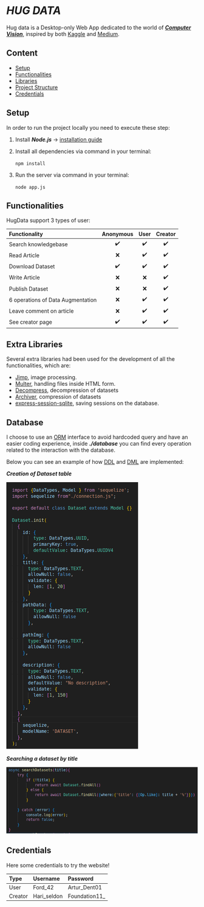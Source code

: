 # ***HUG DATA***

Hug data is a Desktop-only Web App dedicated to the world of ***[Computer Vision](https://en.wikipedia.org/wiki/Computer_vision)***, inspired by both [Kaggle](https://www.kaggle.com/) and [Medium](https://medium.com/).

## Content

- [Setup](#setup)
- [Functionalities](#functionalities)
- [Libraries](#extra-libraries)
- [Project Structure](#database)
- [Credentials](#credentials)

## Setup

In order to run the project locally you need to execute these step:

1. Install ***Node.js*** -> [installation guide](https://nodejs.org/en/download/package-manager)
2. Install all dependencies via command in your terminal:

   `npm install`
3. Run the server via command in your terminal:

   `node app.js`

## Functionalities

HugData support 3 types of user:

|Functionality                     | Anonymous          | User                | Creator           |
|:---------------------------------|:------------------:|:------------------:|:------------------:|
| Search knowledgebase             | :heavy_check_mark: | :heavy_check_mark: | :heavy_check_mark: |
| Read Article                     | :x:                | :heavy_check_mark: | :heavy_check_mark: |
| Download Dataset                 | :heavy_check_mark: | :heavy_check_mark: | :heavy_check_mark: |
| Write Article                    | :x:                | :x:                | :heavy_check_mark: |
| Publish Dataset                  | :x:                | :x:                | :heavy_check_mark: |
| 6 operations of Data Augmentation| :x:                | :heavy_check_mark: | :heavy_check_mark: |
| Leave comment on article         | :x:                | :heavy_check_mark: | :heavy_check_mark: |
| See creator page                 | :heavy_check_mark: | :heavy_check_mark: | :heavy_check_mark: |

## Extra Libraries

Several extra libraries had been used for the development of all the functionalities, which are:

- [Jimp](https://jimp-dev.github.io/jimp/), image processing.
- [Multer](https://github.com/expressjs/multer#readme), handling files inside HTML form.
- [Decompress](https://github.com/kevva/decompress#readme), decompression of datasets
- [Archiver](https://www.archiverjs.com/), compression of datasets
- [express-session-sqlite](https://github.com/theogravity/express-session-sqlite#readme), saving sessions on the database.
  
## Database

I choose to use an [ORM](https://en.wikipedia.org/wiki/Object%E2%80%93relational_mapping) interface to avoid hardcoded query and have an easier coding experience, inside ***./database*** you can find every operation related to the interaction with the database. 

Below you can see an example of how [DDL](https://en.wikipedia.org/wiki/Data_definition_language) and [DML](https://en.wikipedia.org/wiki/Data_manipulation_language) are implemented:

***Creation of Dataset table***

![Data Definition Language](/img_doc/ddl.png)


***Searching a dataset by title***

![Data Definition Language](/img_doc/dml.png)

## Credentials

Here some credentials to try the website!

|Type         | Username    | Password     |
|:----------- |:----------- |:-----------  |
| User        | Ford_42     | Artur_Dent01 |
| Creator     | Hari_seldon | Foundation11_|
